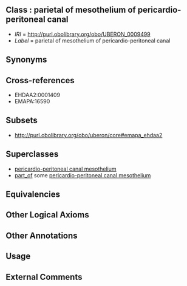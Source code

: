 
## Class : parietal of mesothelium of pericardio-peritoneal canal

 * *IRI* = http://purl.obolibrary.org/obo/UBERON_0009499
 * *Label* = parietal of mesothelium of pericardio-peritoneal canal

## Synonyms


## Cross-references

 * EHDAA2:0001409
 * EMAPA:16590

## Subsets

 * http://purl.obolibrary.org/obo/uberon/core#emapa_ehdaa2

## Superclasses

 * [pericardio-peritoneal canal mesothelium](../../UBERON/85/UBERON_0007185.md)
 * [part_of](../../BFO/50/BFO_0000050.md) some [pericardio-peritoneal canal mesothelium](../../UBERON/85/UBERON_0007185.md)

## Equivalencies


## Other Logical Axioms


## Other Annotations


## Usage


## External Comments

